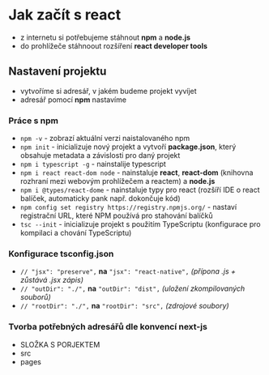 # Jak začít s react
- z internetu si potřebujeme stáhnout **npm** a **node.js**
- do prohlížeče stáhnoout rozšíření **react developer tools**

## Nastavení projektu
- vytvoříme si adresář, v jakém budeme projekt vyvíjet
- adresář pomocí **npm** nastavíme

### Práce s npm
- `npm -v` - zobrazí aktuální verzi naistalovaného npm
- `npm init` - inicializuje nový projekt a vytvoří **package.json**, který obsahuje metadata a závislosti pro daný projekt
- `npm i typescript -g` - nainstalije typescript
- `npm i react react-dom node` - nainstaluje **react**, **react-dom** (knihovna rozhraní mezi webovým prohlížečem a reactem) a **node.js**
- `npm i @types/react-dome` - nainstaluje typy pro react (rozšíří IDE o react balíček, automaticky pank např. dokončuje kód)
- `npm config set registry https://registry.npmjs.org/` - nastaví registrační URL, které NPM používá pro stahování balíčků
- `tsc --init` - inicializuje projekt s použitím TypeScriptu (konfigurace pro kompilaci a chování TypeScriptu)

### Konfigurace tsconfig.json
 - `// "jsx": "preserve",` **na** `"jsx": "react-native",` *(přípona .js + zůstává .jsx zápis)*
 - `// "outDir": "./",` **na** `"outDir": "dist",` *(uložení zkompilovaných souborů)*
 - `// "rootDir": "./",` **na** `"rootDir": "src",` *(zdrojové soubory)*

### Tvorba potřebných adresářů dle konvencí next-js
- SLOŽKA S PORJEKTEM
 - src
  - pages
